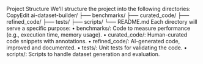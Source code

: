 Project Structure
We'll structure the project into the following directories:
CopyEdit
ai-dataset-builder/
├── benchmarks/
├── curated_code/
├── refined_code/
├── tests/
├── scripts/
└── README.md
Each directory will serve a specific purpose:
•	benchmarks/: Code to measure performance (e.g., execution time, memory usage).
•	curated_code/: Human-curated code snippets with annotations.
•	refined_code/: AI-generated code, improved and documented.
•	tests/: Unit tests for validating the code.
•	scripts/: Scripts to handle dataset generation and evaluation.
